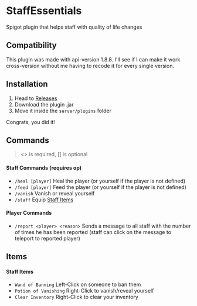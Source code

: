 # StaffEssentials
Spigot plugin that helps staff with quality of life changes

## Compatibility
This plugin was made with api-version 1.8.8. I'll see if I can make it work cross-version without me having to recode it for every single version.

## Installation
1. Head to [Releases](https://github.com/DxxxxY/StaffEssentials/releases)
2. Download the plugin .jar
3. Move it inside the `server/plugins` folder

Congrats, you did it!

## Commands
> <> is required, [] is optional

#### Staff Commands (requires op)
- `/heal [player]` Heal the player (or yourself if the player is not defined)
- `/feed [player]` Feed the player (or yourself if the player is not defined)
- `/vanish` Vanish or reveal yourself
- `/staff` Equip [Staff Items](#staff-items)

#### Player Commands
- `/report <player> <reason>` Sends a message to all staff with the number of times he has been reported (staff can click on the message to teleport to reported player)

## Items

#### Staff Items
- `Wand of Banning` Left-Click on someone to ban them
- `Potion of Vanishing` Right-Click to vanish/reveal yourself
- `Clear Inventory` Right-Click to clear your inventory
